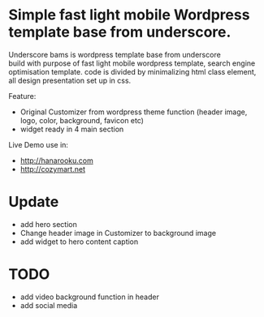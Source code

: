 Simple fast light mobile Wordpress template base from underscore.
=
Underscore bams is wordpress template base from underscore  
build with purpose of fast light mobile wordpress template, search engine optimisation template.
code is divided by minimalizing html class element, all design presentation set up in css.

Feature:
- Original Customizer from wordpress theme function (header image, logo, color, background, favicon etc)
- widget ready in 4 main section

Live Demo use in:
- http://hanarooku.com
- http://cozymart.net

Update
=
- add hero section
- Change header image in Customizer to background image
- add widget to hero content caption

TODO
=
- add video background function in header
- add social media 
